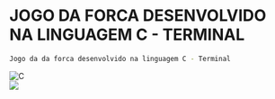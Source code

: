 # JOGO DA FORCA DESENVOLVIDO NA LINGUAGEM C - TERMINAL

```sh
Jogo da da forca desenvolvido na linguagem C - Terminal
```

<div align="left">
	<img src="https://img.shields.io/badge/-C-dimgray?style=for-the-badge" alt="C">
</div>

<img src="https://github.com/alvarosantosph/Jogo-da-Forca-Linguagem-C/blob/master/jogo-da-forca.png">


